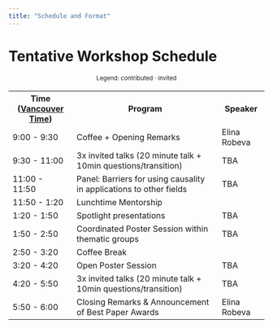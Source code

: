 ```yaml
---
title: "Schedule and Format"
---
```



# Tentative Workshop Schedule

<div style="width: 100%; font-size: smaller; text-align: center; margin-bottom: 18px; margin-top: 18px;">
    Legend:
    <span class="contributed">contributed</span> · 
    <span class="invited">invited</span>
</div>

<table class="schedule">
    <tr>
        <th style="width:25%">
        Time
        (<a href="https://www.timeanddate.com/worldclock/canada/vancouver">Vancouver Time</a>)
        </th>
        <th>Program</th>
        <th>Speaker</th>
    </tr>
    <tr>
        <td>9:00 - 9:30</td>
        <td>Coffee + Opening Remarks</td>
        <td>Elina Robeva</td>
    </tr>
    <tr class="invited">
        <td>9:30 - 11:00</td>
        <td>3x invited talks (20 minute talk + 10min questions/transition)</td>
        <td>TBA</td>
    </tr>
    <tr class="invited">
        <td>11:00 - 11:50</td>
        <td>Panel: Barriers for using causality in applications to other fields</td>
        <td>TBA</td>
    </tr>
    <tr>
        <td>11:50 - 1:20</td>
        <td>Lunchtime Mentorship</td>
    </tr>
    <tr class="contributed">
        <td>1:20 - 1:50</td>
        <td>Spotlight presentations</td>
        <td>TBA</td>
    </tr>
    <tr class="contributed">
        <td>1:50 - 2:50</td>
        <td>Coordinated Poster Session within thematic groups</td>
        <td>TBA</td>
    </tr>
    <tr>
        <td>2:50 - 3:20</td>
        <td>Coffee Break</td>
    </tr>
    <tr class="contributed">
        <td>3:20 - 4:20</td>
        <td>Open Poster Session</td>
        <td>TBA</td>
    </tr>
    <tr class="invited">
        <td>4:20 - 5:50</td>
        <td>3x invited talks (20 minute talk + 10min questions/transition)</td>
        <td>TBA</td>
    </tr>
    <tr>
        <td>5:50 - 6:00</td>
        <td>Closing Remarks & Announcement of Best Paper Awards</td>
        <td>Elina Robeva</td>
    </tr>
</table>

